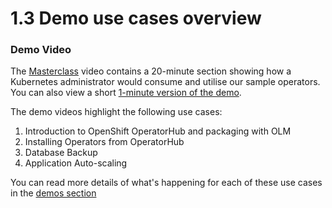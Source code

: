 # 1.3 Demo use cases overview

### Demo Video

The [Masterclass](./masterclass.md) video contains a 20-minute section showing how a Kubernetes administrator would consume and utilise our sample operators.  You can also view a short [1-minute version of the demo](https://youtu.be/igl2X7hYRDE).

The demo videos highlight the following use cases:

1. Introduction to OpenShift OperatorHub and packaging with OLM
2. Installing Operators from OperatorHub
3. Database Backup
4. Application Auto-scaling

You can read more details of what's happening for each of these use cases in the [demos section](./demos-overview.md)